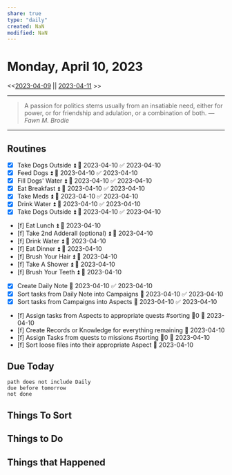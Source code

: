 ```yaml
---
share: true
type: "daily"
created: NaN 
modified: NaN
---
```

# Monday, April 10, 2023
<<[2023-04-09](./2023-04-09.md#) || [2023-04-11](./2023-04-11.md#) >>

---

> A passion for politics stems usually from an insatiable need, either for power, or for friendship and adulation, or a combination of both.
> — <cite>Fawn M. Brodie</cite>

---

## Routines
- [x] Take Dogs Outside ⏫ 📅 2023-04-10 ✅ 2023-04-10
- [x] Feed Dogs ⏫ 📅 2023-04-10 ✅ 2023-04-10
- [x] Fill Dogs' Water ⏫ 📅 2023-04-10 ✅ 2023-04-10
- [x] Eat Breakfast ⏫ 📅 2023-04-10 ✅ 2023-04-10
- [x] Take Meds ⏫ 📅 2023-04-10 ✅ 2023-04-10
- [x] Drink Water ⏫ 📅 2023-04-10 ✅ 2023-04-10
- [x] Take Dogs Outside ⏫ 📅 2023-04-10 ✅ 2023-04-10
- [f] Eat Lunch ⏫ 📅 2023-04-10
- [f] Take 2nd Adderall (optional) ⏫ 📅 2023-04-10
- [f] Drink Water ⏫ 📅 2023-04-10
- [f] Eat Dinner ⏫ 📅 2023-04-10
- [f] Brush Your Hair ⏫ 📅 2023-04-10
- [f] Take A Shower ⏫ 📅 2023-04-10
- [f] Brush Your Teeth ⏫ 📅 2023-04-10
- [x] Create Daily Note 📅 2023-04-10 ✅ 2023-04-10
- [x] Sort tasks from Daily Note into Campaigns 📅 2023-04-10 ✅ 2023-04-10
- [x] Sort tasks from Campaigns into Aspects 📅 2023-04-10 ✅ 2023-04-10
- [f] Assign tasks from Aspects to appropriate quests #sorting 🥄0 📅 2023-04-10
- [f] Create Records or Knowledge for everything remaining 📅 2023-04-10
- [f] Assign Tasks from quests to missions #sorting 🥄0 📅 2023-04-10
- [f] Sort loose files into their appropriate Aspect 📅 2023-04-10

## Due Today
```tasks
path does not include Daily
due before tomorrow
not done
```
## Things To Sort





## Things to Do





## Things that Happened
